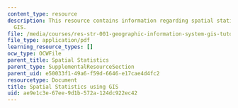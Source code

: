 ```yaml
---
content_type: resource
description: This resource contains information regarding spatial statistics using
  GIS.
file: /media/courses/res-str-001-geographic-information-system-gis-tutorial-january-iap-2016/ae9e1c3e67ee9d1b572a124dc922ec42_MITRES_STR_001IAP16_spati.pdf
file_type: application/pdf
learning_resource_types: []
ocw_type: OCWFile
parent_title: Spatial Statistics
parent_type: SupplementalResourceSection
parent_uid: e50033f1-49a6-f59d-6646-e17cae4d4fc2
resourcetype: Document
title: Spatial Statistics using GIS
uid: ae9e1c3e-67ee-9d1b-572a-124dc922ec42
---
```

